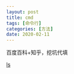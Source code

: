 ```yaml
---
layout: post
title: cmd
tags: [命令行]
categories: [方法]
date: 2020-02-11
---
```


百度百科+知乎，挖坑代填

[ls](https://zhuanlan.zhihu.com/p/67513308)